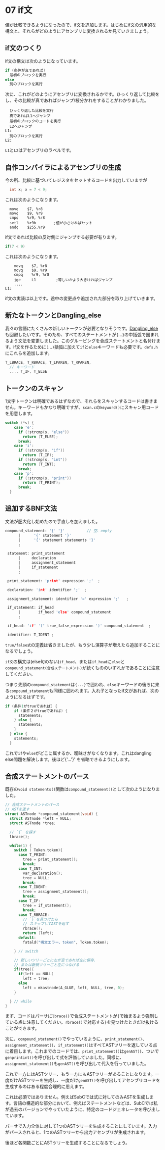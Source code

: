 # 07 if文

値が比較できるようになったので、if文を追加します。はじめにif文の汎用的な構文と、それらがどのようにアセンブリに変換されるか見ていきましょう。

## if文のつくり

if文の構文は次のようになっています。

```c
if (条件が真であれば)
  最初のブロックを実行
else
  別のブロックを実行
```

次に、これがどのようにアセンブリに変換されるかです。ひっくり返して比較をし、その比較が真であればジャンプ/枝分かれをすることがわかりました。

```assembly
  ひっくり返した比較を実行
  真であればL1へジャンプ
  最初のブロックのコードを実行
  L2へジャンプ
L1:
  別のブロックを実行
L2:

```

`L1`と`L2`はアセンブリのラベルです。

## 自作コンパイラによるアセンブリの生成

今の所、比較に基づいてレジスタをセットするコードを出力していますが

```c
  int x; x = 7 < 9;
```

これは次のようになります。

```assembly
  movq    $7, %r8
  movq    $9, %r9
  cmpq    %r9, %r8
  setl    %r9b        ;値が小さければセット
  andq    $255,%r9
```

if文であれば比較の反対側にジャンプする必要が有ります。

```c
if(7 < 9)
```

これは次のようになります。

```assembly
    movq    $7, %r8
    movq    $9, %r9
    cmpq    %r9, %r8
    jge     L1         ;等しいかより大きければジャンプ
    ....
L1:
```

if文の実装は以上です。途中の変更点や追加された部分を取り上げていきます。

## 新たなトークンとDangling_else

我々の言語にたくさんの新しいトークンが必要となりそうです。[Dangling_else](https://en.wikipedia.org/wiki/Dangling_else)も回避したいです。そのため、すべてのステートメントが`{`...`}`の中括弧で囲まれるよう文法を変更しました。このグルーピングを合成ステートメントと名付けます。if文を作るために`(`...`)`括弧に加えて`if`と`else`キーワードも必要です。`defs.h`にこれらを追加します。

```c
T_LBRACE, T_RBRACE, T_LPAREN, T_RPAREN,
  // キーワード
  ..., T_IF, T_ELSE
```

## トークンのスキャン

1文字トークンは明確であるはずなので、それらをスキャンするコードは書きません。キーワードもかなり明確ですが、`scan.c`の`keyword()`にスキャン用コードを用意します。

```c
switch (*s) {
    case 'e':
      if (!strcmp(s, "else"))
        return (T_ELSE);
      break;
    case 'i':
      if (!strcmp(s, "if"))
        return (T_IF);
      if (!strcmp(s, "int"))
        return (T_INT);
      break;
    case 'p':
      if (!strcmp(s, "print"))
        return (T_PRINT);
      break;
  }
```

## 追加するBNF文法

文法が肥大化し始めたので手直しを加えました。

```c
compound_statement: '{' '}'          // 空、empty
      |      '{' statement '}'
      |      '{' statement statements '}'
      ;

 statement: print_statement
      |     declaration
      |     assignment_statement
      |     if_statement
      ;

 print_statement: 'print' expression ';'  ;

 declaration: 'int' identifier ';'  ;

 assignment_statement: identifier '=' expression ';'   ;

 if_statement: if_head
      |        if_head 'else' compound_statement
      ;

 if_head: 'if' '(' true_false_expression ')' compound_statement  ;

 identifier: T_IDENT ;
```

`true/false式`の定義は省きましたが、もう少し演算子が増えたら追加することになるでしょう。

`if文`の構文は(else句のない)`if_head`、または`if_head`に`else`と`compound_statement(合成ステートメント)`が続くもののいずれかであることに注意してください。

つまり先頭の`compound_statement`は`{...}`で囲われ、`else`キーワードの後ろに来る`compound_statement`も同様に囲われます。入れ子となったif文があれば、次のようになるはずです。

```c
if (条件1がtrueであれば) {
    if (条件２がtrueであれば) {
      statements;
    } else {
      statements;
    }
  } else {
    statements;
  }
```

これで`if`や`else`がどこに属するか、曖昧さがなくなります。これはdangling else問題を解決します。後ほど{'...'}' を省略できるようにします。

## 合成ステートメントのパース

既存の`void statements()`関数は`compound_statement()`として次のようになりました。

```c
// 合成ステートメントのパース
// ASTを返す
struct ASTnode *compound_statement(void) {
  struct ASTnode *left = NULL;
  struct ASTnode *tree;

  // `{` を探す
  lbrace();

  while(1) {
    switch ( Token.token){
      case T_PRINT:
        tree = print_statement();
        break;
      case T_INT:
        var_declaration();
        tree = NULL;
        break;
      case T_IDENT:
        tree = assignment_statement();
        break;
      case T_IF:
        tree = if_statement();
        break;
      case T_RBRACE:
        // `}`を見つけたら
        // スキップしてASTを返す
        rbrace();
        return (left);
      default:
        fatald("構文エラー、token", Token.token);

    } // switch

    // 新しいツリーごとに左が空であれば左に保存、
    // または新規ツリーごと左につなげる
    if(tree){
      if(left == NULL)
        left = tree;
      else
        left = mkastnode(A_GLUE, left, NULL, tree, 0);
    }

  } // while
}
```

まず、コードはパーサに`lbrace()`で合成ステートメントが`{`で始まるよう強制している点に注意してください。`rbrace()`で対応する`}`を見つけたときだけ抜けることができます。

次に、`compound_statement()`でやっているように、`print_statement()`、`assignment_statement()`、`if_statement()`はすべてASTツリーを返している点に着目します。これまでのコードでは、`print_statement()`は`genAST()`、ついで`genprintint()`を呼び出して式を評価していました。同様に、`assignment_statement()`も`genAST()`を呼び出して代入を行っていました。

これで一方にはASTツリー、もう一方にもASTツリーがあることになります。一度だけASTツリーを生成し、一度だけ`genAST()`を呼び出してアセンブリコードを生成するのはある程度合理的に思えます。

これは必須ではありません。例えばSubCでは式に対してのみASTを生成します。言語の構造的な部分において、例えばステートメントなどは、SubCでは私が過去のバージョンでやっていたように、特定のコードジェネレータを呼び出しています。

パーサで入力全体に対して1つのASTツリーを生成することにしています。入力がパースされると、1つのASTツリーから出力アセンブリが生成されます。

後ほど各関数ごとにASTツリーを生成することになるでしょう。
